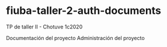 # fiuba-taller-2-auth-documents

TP de taller II - Chotuve
1c2020

Documentación del proyecto
Administración del proyecto
